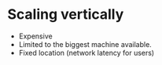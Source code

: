 # Scaling vertically

* Expensive
* Limited to the biggest machine available.
* Fixed location (network latency for users)



